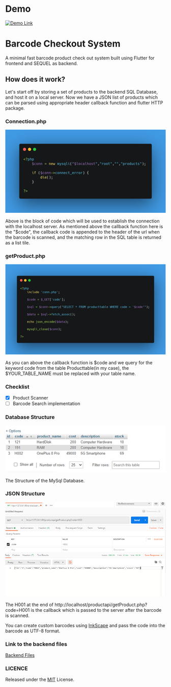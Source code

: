 # Demo

[![Demo Link](https://img.youtube.com/vi/_2oKN243dLs/0.jpg)](https://www.youtube.com/watch?v=_2oKN243dLs)

# Barcode Checkout System
A minimal fast barcode product check out system built using Flutter for frontend and SEQUEL as backend.

## How does it work?
Let's start off by storing a set of products to the backend SQL Database, and host it on a local server. Now we have a JSON list of products which can be parsed using appropriate header callback function and flutter HTTP package.

### Connection.php

![connphp](https://github.com/xanf-code/productbarcode/blob/master/AppShots/conn.PNG)

Above is the block of code which will be used to establish the connection with the localhost server.
As mentioned above the callback function here is the "$code", the callback code is appended to the header of the url when the barcode is scanned, and the matching row in the SQL table is returned as a list tile.

### getProduct.php

![productsphp](https://github.com/xanf-code/productbarcode/blob/master/AppShots/getProducts.PNG)

As you can above the callback function is $code and we query for the keyword code from the table Producttable(in my case), the $YOUR_TABLE_NAME must be replaced with your table name.

### Checklist

- [x] Product Scanner
- [ ] Barcode Search implementation

### Database Structure

![DB Structure](https://github.com/xanf-code/productbarcode/blob/master/AppShots/dbStruct.PNG)

The Structure of the MySql Database.

### JSON Structure

![JSON Structure](https://github.com/xanf-code/productbarcode/blob/master/AppShots/postman.PNG)

The H001 at the end of http://localhost/productapi/getProduct.php?code=H001 is the callback which is passed to the server after the barcode is scanned.

You can create custom barcodes using [InkScape](https://inkscape.org/) and pass the code into the barcode as UTF-8 format.

### Link to the backend files

[Backend Files](https://github.com/xanf-code/BackendProdCode)

### LICENCE

Released under the [MIT](./LICENSE) License.<br>

